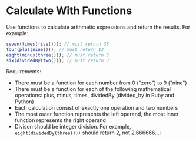 # Calculate With Functions

Use functions to calculate arithmetic expressions and return the results. For example:

```js
seven(times(five())); // must return 35
four(plus(nine())); // must return 13
eight(minus(three())); // must return 5
six(dividedBy(two())); // must return 3
```

Requirements:

* There must be a function for each number from 0 ("zero") to 9 ("nine")
* There must be a function for each of the following mathematical operations: plus, minus, times, dividedBy (divided_by in Ruby and Python)
* Each calculation consist of exactly one operation and two numbers
* The most outer function represents the left operand, the most inner function represents the right operand
* Divison should be integer division. For example, `eight(dividedBy(three()))` should return 2, not 2.666666...:
